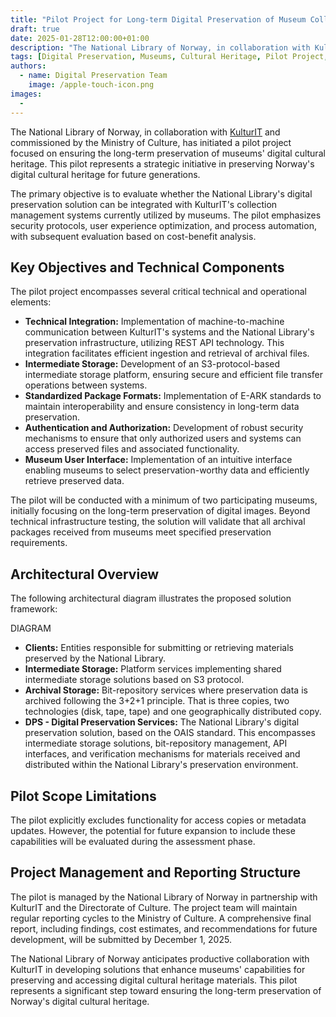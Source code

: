 ```yaml
---
title: "Pilot Project for Long-term Digital Preservation of Museum Collections"
draft: true
date: 2025-01-28T12:00:00+01:00
description: "The National Library of Norway, in collaboration with KulturIT and commissioned by the Ministry of Culture, has initiated a pilot project to ensure long-term preservation of the LAM sector's digital cultural heritage."
tags: [Digital Preservation, Museums, Cultural Heritage, Pilot Project, National Library, E-ARK, REST API, S3 Storage, Digital Preservation Services, OAIS, KulturIT, Ministry of Culture, Security, Automation]
authors: 
  - name: Digital Preservation Team
    image: /apple-touch-icon.png
images: 
  - 
---
```

The National Library of Norway, in collaboration with [KulturIT](https://kulturit.org/en) and commissioned by the Ministry of Culture, has initiated a pilot project focused on ensuring the long-term preservation of museums' digital cultural heritage.
This pilot represents a strategic initiative in preserving Norway's digital cultural heritage for future generations.

The primary objective is to evaluate whether the National Library's digital preservation solution can be integrated with KulturIT's collection management systems currently utilized by museums.
The pilot emphasizes security protocols, user experience optimization, and process automation, with subsequent evaluation based on cost-benefit analysis.

## Key Objectives and Technical Components

The pilot project encompasses several critical technical and operational elements:

- **Technical Integration:** Implementation of machine-to-machine communication between KulturIT's systems and the National Library's preservation infrastructure, utilizing REST API technology. This integration facilitates efficient ingestion and retrieval of archival files.
- **Intermediate Storage:** Development of an S3-protocol-based intermediate storage platform, ensuring secure and efficient file transfer operations between systems.
- **Standardized Package Formats:** Implementation of E-ARK standards to maintain interoperability and ensure consistency in long-term data preservation.
- **Authentication and Authorization:** Development of robust security mechanisms to ensure that only authorized users and systems can access preserved files and associated functionality.
- **Museum User Interface:** Implementation of an intuitive interface enabling museums to select preservation-worthy data and efficiently retrieve preserved data.

The pilot will be conducted with a minimum of two participating museums, initially focusing on the long-term preservation of digital images.
Beyond technical infrastructure testing, the solution will validate that all archival packages received from museums meet specified preservation requirements.

## Architectural Overview

The following architectural diagram illustrates the proposed solution framework:

DIAGRAM

- **Clients:** Entities responsible for submitting or retrieving materials preserved by the National Library.
- **Intermediate Storage:** Platform services implementing shared intermediate storage solutions based on S3 protocol.
- **Archival Storage:** Bit-repository services where preservation data is archived following the 3+2+1 principle. That is three copies, two technologies (disk, tape, tape) and one geographically distributed copy.
- **DPS - Digital Preservation Services:** The National Library's digital preservation solution, based on the OAIS standard.
This encompasses intermediate storage solutions, bit-repository management, API interfaces, and verification mechanisms for materials received and distributed within the National Library's preservation environment.

## Pilot Scope Limitations

The pilot explicitly excludes functionality for access copies or metadata updates.
However, the potential for future expansion to include these capabilities will be evaluated during the assessment phase.

## Project Management and Reporting Structure

The pilot is managed by the National Library of Norway in partnership with KulturIT and the Directorate of Culture.
The project team will maintain regular reporting cycles to the Ministry of Culture.
A comprehensive final report, including findings, cost estimates, and recommendations for future development, will be submitted by December 1, 2025.

The National Library of Norway anticipates productive collaboration with KulturIT in developing solutions that enhance museums' capabilities for preserving and accessing digital cultural heritage materials.
This pilot represents a significant step toward ensuring the long-term preservation of Norway's digital cultural heritage.
